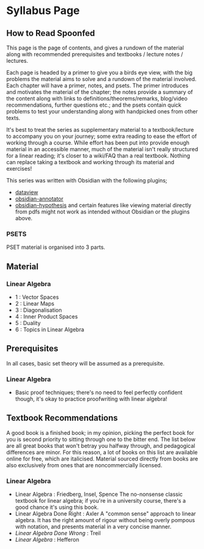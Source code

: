 # Syllabus Page
## How to Read Spoonfed
This page is the page of contents, and gives a rundown of the material along with recommended prerequisites and textbooks / lecture notes / lectures.

Each page is headed by a primer to give you a birds eye view, with the big problems the material aims to solve and a rundown of the material involved.
Each chapter will have a primer, notes, and psets. The primer introduces and motivates the material of the chapter; the notes provide a summary of the content along with links to definitions/theorems/remarks, blog/video recommendations, further questions etc.; and the psets contain quick problems to test your understanding along with handpicked ones from other texts.

It's best to treat the series as supplementary material to a textbook/lecture to accompany you on your journey; some extra reading to ease the effort of working through a course. While effort has been put into provide enough material in an accessible manner, much of the material isn't really structured for a linear reading; it's closer to a wiki/FAQ than a real textbook. Nothing can replace taking a textbook and working through its material and exercises!

This series was written with Obsidian with the following plugins;
- [dataview](https://github.com/blacksmithgu/obsidian-dataview)
- [obsidian-annotator](https://github.com/elias-sundqvist/obsidian-annotator)
- [obsidian-hypothesis](https://github.com/weichenw/obsidian-hypothesis-plugin)
and certain features like viewing material directly from pdfs might not work as intended without Obsidian or the plugins above.

### **PSETS**
PSET material is organised into 3 parts. 

## Material
### **Linear Algebra**
- 1 : Vector Spaces
- 2 : Linear Maps
- 3 : Diagonalisation
- 4 : Inner Product Spaces
- 5 : Duality
- 6 : Topics in Linear Algebra

## Prerequisites
In all cases, basic set theory will be assumed as a prerequisite.
### **Linear Algebra**
- Basic proof techniques; there's no need to feel perfectly confident though, it's okay to practice proofwriting with linear algebra!

## Textbook Recommendations
A good book is a finished book; in my opinion, picking the perfect book for you is second priority to sitting through one to the bitter end. The list below are all great books that won't betray you halfway through, and pedagogical differences are minor.
For this reason, a lot of books on this list are available online for free, which are italicised. Material sourced directly from books are also exclusively from ones that are noncommercially licensed.

### **Linear Algebra**
- Linear Algebra : Friedberg, Insel, Spence
The no-nonsense classic textbook for linear algebra; if you're in a university course, there's a good chance it's using this book.
- Linear Algebra Done Right : Axler
A "common sense" approach to linear algebra. It has the right amount of rigour without being overly pompous with notation, and presents material in a very concise manner.
- *Linear Algebra Done Wrong* : Treil
- *Linear Algebra* : Hefferon